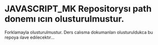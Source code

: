 # JAVASCRIPT_MK Repositorysı path donemı ıcın olusturulmustur. 
Forklamayla olusturulmustur. 
Ders calısma dokumanları olusturuldukca bu repoya ılave edılecektır...
